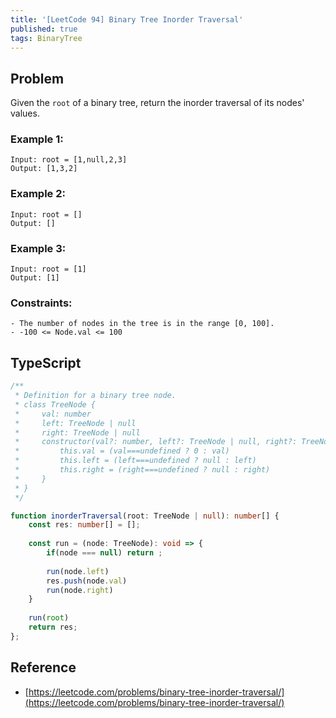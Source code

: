 ```yaml
---
title: '[LeetCode 94] Binary Tree Inorder Traversal'
published: true
tags: BinaryTree
---
```


## Problem

Given the `root` of a binary tree, return the inorder traversal of its nodes' values.

### Example 1:

```
Input: root = [1,null,2,3]
Output: [1,3,2]
```

### Example 2:

```
Input: root = []
Output: []
```

### Example 3:

```
Input: root = [1]
Output: [1]
```
 
### Constraints:

```
- The number of nodes in the tree is in the range [0, 100].
- -100 <= Node.val <= 100
```

## TypeScript

```typescript
/**
 * Definition for a binary tree node.
 * class TreeNode {
 *     val: number
 *     left: TreeNode | null
 *     right: TreeNode | null
 *     constructor(val?: number, left?: TreeNode | null, right?: TreeNode | null) {
 *         this.val = (val===undefined ? 0 : val)
 *         this.left = (left===undefined ? null : left)
 *         this.right = (right===undefined ? null : right)
 *     }
 * }
 */

function inorderTraversal(root: TreeNode | null): number[] {
    const res: number[] = [];
    
    const run = (node: TreeNode): void => {
        if(node === null) return ;
        
        run(node.left)
        res.push(node.val)
        run(node.right)
    }
    
    run(root)
    return res;
};
```

## Reference

- [https://leetcode.com/problems/binary-tree-inorder-traversal/](https://leetcode.com/problems/binary-tree-inorder-traversal/)